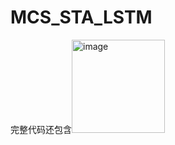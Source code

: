 # MCS_STA_LSTM
完整代码还包含<img width="149" alt="image" src="https://github.com/noedc/MCS_STA_LSTM/assets/109643656/e0d3a5b2-4b5e-4e43-9dbc-6f8862163773">
